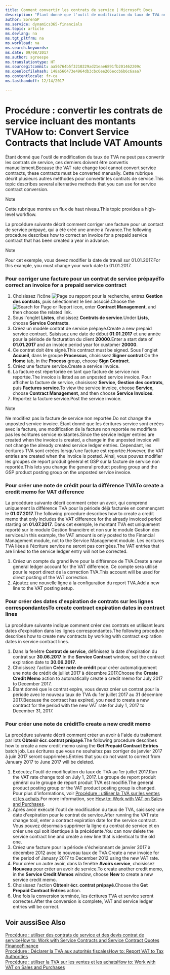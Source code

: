 ```yaml
---
title: Comment convertir les contrats de service | Microsoft Docs
description: "Étant donné que l'outil de modification du taux de TVA ne peut pas convertir les contrats de service, ces derniers doivent être convertis manuellement. Cette rubrique décrit plusieurs autres méthodes pour convertir les contrats de service."
author: SorenGP
ms.service: dynamics365-financials
ms.topic: article
ms.devlang: na
ms.tgt_pltfrm: na
ms.workload: na
ms.search.keywords: 
ms.date: 09/08/2017
ms.author: sgroespe
ms.translationtype: HT
ms.sourcegitcommit: aa56764b5f3210229ad21eae6891fb201462209c
ms.openlocfilehash: 148a566473e4964db3cbc6ee266eccb6b6c6aaa7
ms.contentlocale: fr-ca
ms.lasthandoff: 12/14/2017

---
```

# <a name="how-to-convert-service-contracts-that-include-vat-amounts"></a><span data-ttu-id="f33ae-104">Procédure : convertir les contrats de service incluant des montants TVA</span><span class="sxs-lookup"><span data-stu-id="f33ae-104">How to: Convert Service Contracts that Include VAT Amounts</span></span>
<span data-ttu-id="f33ae-105">Étant donné que l'outil de modification du taux de TVA ne peut pas convertir les contrats de service, ces derniers doivent être convertis manuellement.</span><span class="sxs-lookup"><span data-stu-id="f33ae-105">Because the VAT rate change tool cannot convert service contracts, these contracts must be converted manually.</span></span> <span data-ttu-id="f33ae-106">Cette rubrique décrit plusieurs autres méthodes pour convertir les contrats de service.</span><span class="sxs-lookup"><span data-stu-id="f33ae-106">This topic describes several alternative methods that you can use for service contract conversion.</span></span>  

> [!NOTE]  
>  <span data-ttu-id="f33ae-107">Cette rubrique montre un flux de haut niveau.</span><span class="sxs-lookup"><span data-stu-id="f33ae-107">This topic provides a high-level workflow.</span></span>  

 <span data-ttu-id="f33ae-108">La procédure suivante décrit comment corriger une facture pour un contact de service prépayé, qui a été créé une année à l'avance.</span><span class="sxs-lookup"><span data-stu-id="f33ae-108">The following procedure describes how to correct an invoice for a prepaid service contract that has been created a year in advance.</span></span>  

> [!NOTE]  
>  <span data-ttu-id="f33ae-109">Pour cet exemple, vous devez modifier la date de travail sur 01.01.2017.</span><span class="sxs-lookup"><span data-stu-id="f33ae-109">For this example, you must change your work date to 01.01.2017.</span></span>  

### <a name="to-correct-an-invoice-for-a-prepaid-service-contract"></a><span data-ttu-id="f33ae-110">Pour corriger une facture pour un contrat de service prépayé</span><span class="sxs-lookup"><span data-stu-id="f33ae-110">To correct an invoice for a prepaid service contract</span></span>  
1. <span data-ttu-id="f33ae-111">Choisissez l'icône ![Page ou rapport pour la recherche](media/ui-search/search_small.png "icône Page ou rapport pour la recherche"), entrez **Gestion des contrats**, puis sélectionnez le lien associé.</span><span class="sxs-lookup"><span data-stu-id="f33ae-111">Choose the ![Search for Page or Report](media/ui-search/search_small.png "Search for Page or Report icon") icon, enter **Contract Management**, and then choose the related link.</span></span>  
2. <span data-ttu-id="f33ae-112">Sous l'onglet **Listes**, choisissez **Contrats de service**.</span><span class="sxs-lookup"><span data-stu-id="f33ae-112">Under **Lists**, choose **Service Contracts**.</span></span>  
3. <span data-ttu-id="f33ae-113">Créez un modèle contrat de service prépayé.</span><span class="sxs-lookup"><span data-stu-id="f33ae-113">Create a new prepaid service contract.</span></span> <span data-ttu-id="f33ae-114">Saisissez une date de début **01.01.2017** et une année pour la période de facturation du client **20000**.</span><span class="sxs-lookup"><span data-stu-id="f33ae-114">Enter a start date of **01.01.2017** and an invoice period year for customer **20000**.</span></span>  
4. <span data-ttu-id="f33ae-115">Ce contrat doit être signé.</span><span class="sxs-lookup"><span data-stu-id="f33ae-115">This contract must be signed.</span></span> <span data-ttu-id="f33ae-116">Sous l'onglet **Accueil**, dans le groupe **Processus**, choisissez **Signer contrat**.</span><span class="sxs-lookup"><span data-stu-id="f33ae-116">On the **Home** tab, in the **Process** group, choose **Sign Contract**.</span></span>  
5. <span data-ttu-id="f33ae-117">Créez une facture service.</span><span class="sxs-lookup"><span data-stu-id="f33ae-117">Create a service invoice.</span></span>
6. <span data-ttu-id="f33ae-118">La facture est répertoriée en tant que facture de service non reportée.</span><span class="sxs-lookup"><span data-stu-id="f33ae-118">The invoice is listed as an unposted service invoice.</span></span> <span data-ttu-id="f33ae-119">Pour afficher la facture de service, choisissez **Service**, **Gestion des contrats**, puis **Factures service**.</span><span class="sxs-lookup"><span data-stu-id="f33ae-119">To view the service invoice, choose **Service**, choose **Contract Management**, and then choose **Service Invoices**.</span></span>  
7. <span data-ttu-id="f33ae-120">Reportez la facture service.</span><span class="sxs-lookup"><span data-stu-id="f33ae-120">Post the service invoice.</span></span>  

> [!NOTE]  
>  <span data-ttu-id="f33ae-121">Ne modifiez pas la facture de service non reportée.</span><span class="sxs-lookup"><span data-stu-id="f33ae-121">Do not change the unposted service invoice.</span></span> <span data-ttu-id="f33ae-122">Étant donné que les écritures service sont créées avec la facture, une modification de la facture non reportée ne modifiera pas les écritures service existantes.</span><span class="sxs-lookup"><span data-stu-id="f33ae-122">Since the service ledger entries are created when the invoice is created, a change in the unposted invoice will not change the already created service ledger entries.</span></span> <span data-ttu-id="f33ae-123">Cependant, les écritures TVA sont créées lorsqu'une facture est reportée.</span><span class="sxs-lookup"><span data-stu-id="f33ae-123">However, the VAT entries are created when the invoice is posted.</span></span> <span data-ttu-id="f33ae-124">Ainsi, vous pouvez modifier les groupes de report produit général et GSP sur la facture de service non reportée.</span><span class="sxs-lookup"><span data-stu-id="f33ae-124">This lets you change the general product posting group and the GSP product posting group on the unposted service invoice.</span></span>  

### <a name="to-create-a-credit-memo-for-vat-difference"></a><span data-ttu-id="f33ae-125">Pour créer une note de crédit pour la différence TVA</span><span class="sxs-lookup"><span data-stu-id="f33ae-125">To create a credit memo for VAT difference</span></span>  
<span data-ttu-id="f33ae-126">La procédure suivante décrit comment créer un avoir, qui comprend uniquement la différence TVA pour la période déjà facturée en commençant le **01.07.2017**.</span><span class="sxs-lookup"><span data-stu-id="f33ae-126">The following procedure describes how to create a credit memo that only includes the VAT difference for the already invoiced period starting on **01.07.2017**.</span></span> <span data-ttu-id="f33ae-127">Dans cet exemple, le montant TVA est uniquement reporté sur le module Gestion financière et non sur le module Gestion des services.</span><span class="sxs-lookup"><span data-stu-id="f33ae-127">In this example, the VAT amount is only posted to the Financial Management module, not to the Service Management module.</span></span> <span data-ttu-id="f33ae-128">Les écritures TVA liées à l'écriture service ne seront pas corrigées.</span><span class="sxs-lookup"><span data-stu-id="f33ae-128">The VAT entries that are linked to the service ledger entry will not be corrected.</span></span>  

1. <span data-ttu-id="f33ae-129">Créez un compte du grand livre pour la différence de TVA.</span><span class="sxs-lookup"><span data-stu-id="f33ae-129">Create a new general ledger account for the VAT difference.</span></span> <span data-ttu-id="f33ae-130">Ce compte sera utilisé pour le report direct de la correction TVA.</span><span class="sxs-lookup"><span data-stu-id="f33ae-130">This account will be used for direct posting of the VAT correction.</span></span>  
2. <span data-ttu-id="f33ae-131">Ajoutez une nouvelle ligne à la configuration du report TVA.</span><span class="sxs-lookup"><span data-stu-id="f33ae-131">Add a new line to the VAT posting setup.</span></span>  

### <a name="to-create-contract-expiration-dates-in-contract-lines"></a><span data-ttu-id="f33ae-132">Pour créer des dates d'expiration de contrats sur les lignes correspondantes</span><span class="sxs-lookup"><span data-stu-id="f33ae-132">To create contract expiration dates in contract lines</span></span>  
<span data-ttu-id="f33ae-133">La procédure suivante indique comment créer des contrats en utilisant leurs dates d'expiration dans les lignes correspondantes.</span><span class="sxs-lookup"><span data-stu-id="f33ae-133">The following procedure describes how to create new contracts by working with contract expiration dates in service contract lines.</span></span>  

1. <span data-ttu-id="f33ae-134">Dans la fenêtre **Contrat de service**, définissez la date d'expiration du contrat sur **30.06.2017**.</span><span class="sxs-lookup"><span data-stu-id="f33ae-134">In the **Service Contract** window, set the contract expiration date to **30.06.2017**.</span></span>  
2. <span data-ttu-id="f33ae-135">Choisissez l'action **Créer note de crédit** pour créer automatiquement une note de crédit de juillet 2017 à décembre 2017.</span><span class="sxs-lookup"><span data-stu-id="f33ae-135">Choose the **Create Credit Memo** action to automatically create a credit memo for July 2017 to December 2017.</span></span>  
3. <span data-ttu-id="f33ae-136">Étant donné que le contrat expire, vous devez créer un contrat pour la période avec le nouveau taux de TVA du 1er juillet 2017 au 31 décembre 2017.</span><span class="sxs-lookup"><span data-stu-id="f33ae-136">Because the contract has expired, you need to create a new contract for the period with the new VAT rate for July 1, 2017 to December 31, 2017.</span></span>  

### <a name="to-create-a-new-credit-memo"></a><span data-ttu-id="f33ae-137">Pour créer une note de crédit</span><span class="sxs-lookup"><span data-stu-id="f33ae-137">To create a new credit memo</span></span>  
<span data-ttu-id="f33ae-138">La procédure suivante décrit comment créer un avoir à l'aide du traitement par lots **Obtenir écr. contrat prépayé**.</span><span class="sxs-lookup"><span data-stu-id="f33ae-138">The following procedure describes how to create a new credit memo using the **Get Prepaid Contract Entries** batch job.</span></span> <span data-ttu-id="f33ae-139">Les écritures que vous ne souhaitez pas corriger de janvier 2017 à juin 2017 seront supprimées.</span><span class="sxs-lookup"><span data-stu-id="f33ae-139">Entries that you do not want to correct from January 2017 to June 2017 will be deleted.</span></span>  

1. <span data-ttu-id="f33ae-140">Exécutez l'outil de modification du taux de TVA au 1er juillet 2017.</span><span class="sxs-lookup"><span data-stu-id="f33ae-140">Run the VAT rate change tool on July 1, 2017.</span></span> <span data-ttu-id="f33ae-141">Le groupe de report produit général ou le groupe de report produit TVA est modifié.</span><span class="sxs-lookup"><span data-stu-id="f33ae-141">The general product posting group or the VAT product posting group is changed.</span></span> <span data-ttu-id="f33ae-142">Pour plus d'informations, voir [Procédure : utiliser la TVA sur les ventes et les achats](finance-work-with-vat.md).</span><span class="sxs-lookup"><span data-stu-id="f33ae-142">For more information, see [How to: Work with VAT on Sales and Purchases](finance-work-with-vat.md).</span></span>  
2. <span data-ttu-id="f33ae-143">Après avoir exécuté l'outil de modification du taux de TVA, saisissez une date d'expiration pour le contrat de service.</span><span class="sxs-lookup"><span data-stu-id="f33ae-143">After running the VAT rate change tool, enter a contract expiration date for the service contract.</span></span> <span data-ttu-id="f33ae-144">Vous pouvez désormais supprimer la ligne du contrat de service et en créer une qui soit identique à la précédente.</span><span class="sxs-lookup"><span data-stu-id="f33ae-144">You can now delete the service contract line and create a new line that is identical to the old one.</span></span>  
3. <span data-ttu-id="f33ae-145">Créez une facture pour la période s'échelonnant de janvier 2017 à décembre 2012 avec le nouveau taux de TVA.</span><span class="sxs-lookup"><span data-stu-id="f33ae-145">Create a new invoice for the period of January 2017 to December 2012 using the new VAT rate.</span></span>  
4. <span data-ttu-id="f33ae-146">Pour créer un autre avoir, dans la fenêtre **Avoirs service**, choisissez **Nouveau** pour créer un avoir de service.</span><span class="sxs-lookup"><span data-stu-id="f33ae-146">To create another credit memo, in the **Service Credit Memos** window, choose **New** to create a new service credit memo.</span></span>  
5. <span data-ttu-id="f33ae-147">Choisissez l'action **Obtenir écr. contrat prépayé**.</span><span class="sxs-lookup"><span data-stu-id="f33ae-147">Choose the **Get Prepaid Contract Entries** action.</span></span>  
6. <span data-ttu-id="f33ae-148">Une fois la conversion terminée, les écritures TVA et service seront correctes.</span><span class="sxs-lookup"><span data-stu-id="f33ae-148">After the conversion is complete, VAT and service ledger entries will be correct.</span></span>  

## <a name="see-also"></a><span data-ttu-id="f33ae-149">Voir aussi</span><span class="sxs-lookup"><span data-stu-id="f33ae-149">See Also</span></span>  
[<span data-ttu-id="f33ae-150">Procédure : utiliser des contrats de service et des devis contrat de service</span><span class="sxs-lookup"><span data-stu-id="f33ae-150">How to: Work with Service Contracts and Service Contract Quotes</span></span>](service-how-to-create-service-contracts-and-service-contract-quotes.md)  
[<span data-ttu-id="f33ae-151">Finance</span><span class="sxs-lookup"><span data-stu-id="f33ae-151">Finance</span></span>](finance.md)  
[<span data-ttu-id="f33ae-152">Procédure : Déclarer la TVA aux autorités fiscales</span><span class="sxs-lookup"><span data-stu-id="f33ae-152">How to: Report VAT to Tax Authorities</span></span>](finance-how-report-vat.md)  
[<span data-ttu-id="f33ae-153">Procédure : utiliser la TVA sur les ventes et les achats</span><span class="sxs-lookup"><span data-stu-id="f33ae-153">How to: Work with VAT on Sales and Purchases</span></span>](finance-work-with-vat.md)  

